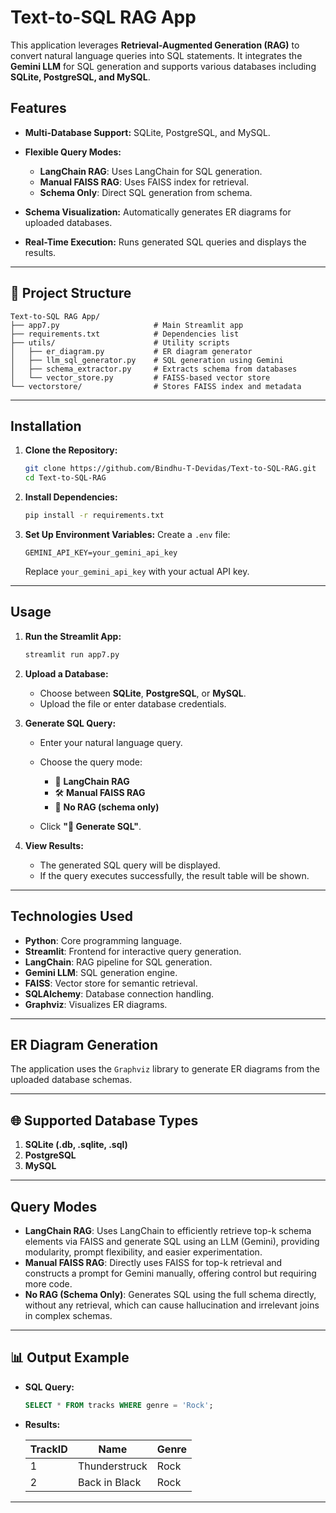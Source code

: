 
# Text-to-SQL RAG App

This application leverages **Retrieval-Augmented Generation (RAG)** to convert natural language queries into SQL statements. It integrates the **Gemini LLM** for SQL generation and supports various databases including **SQLite, PostgreSQL, and MySQL**.

## Features

* **Multi-Database Support:** SQLite, PostgreSQL, and MySQL.
* **Flexible Query Modes:**

  * **LangChain RAG**: Uses LangChain for SQL generation.
  * **Manual FAISS RAG**: Uses FAISS index for retrieval.
  * **Schema Only**: Direct SQL generation from schema.
* **Schema Visualization:** Automatically generates ER diagrams for uploaded databases.
* **Real-Time Execution:** Runs generated SQL queries and displays the results.

---

## 📂 Project Structure

```
Text-to-SQL RAG App/
├── app7.py                     # Main Streamlit app
├── requirements.txt            # Dependencies list
├── utils/                      # Utility scripts
│   ├── er_diagram.py           # ER diagram generator
│   ├── llm_sql_generator.py    # SQL generation using Gemini
│   ├── schema_extractor.py     # Extracts schema from databases
│   └── vector_store.py         # FAISS-based vector store
└── vectorstore/                # Stores FAISS index and metadata
```

---

##  Installation

1. **Clone the Repository:**

   ```bash
   git clone https://github.com/Bindhu-T-Devidas/Text-to-SQL-RAG.git
   cd Text-to-SQL-RAG
   ```

2. **Install Dependencies:**

   ```bash
   pip install -r requirements.txt
   ```

3. **Set Up Environment Variables:**
   Create a `.env` file:

   ```
   GEMINI_API_KEY=your_gemini_api_key
   ```

   Replace `your_gemini_api_key` with your actual API key.

---

## Usage

1. **Run the Streamlit App:**

   ```bash
   streamlit run app7.py
   ```

2. **Upload a Database:**

   * Choose between **SQLite**, **PostgreSQL**, or **MySQL**.
   * Upload the file or enter database credentials.

3. **Generate SQL Query:**

   * Enter your natural language query.
   * Choose the query mode:

     * 🔁 **LangChain RAG**
     * 🛠️ **Manual FAISS RAG**
     * 📄 **No RAG (schema only)**
   * Click **"🚀 Generate SQL"**.

4. **View Results:**

   * The generated SQL query will be displayed.
   * If the query executes successfully, the result table will be shown.

---

## Technologies Used

* **Python**: Core programming language.
* **Streamlit**: Frontend for interactive query generation.
* **LangChain**: RAG pipeline for SQL generation.
* **Gemini LLM**: SQL generation engine.
* **FAISS**: Vector store for semantic retrieval.
* **SQLAlchemy**: Database connection handling.
* **Graphviz**: Visualizes ER diagrams.

---

## ER Diagram Generation

The application uses the `Graphviz` library to generate ER diagrams from the uploaded database schemas.

---

## 🌐 Supported Database Types

1. **SQLite (.db, .sqlite, .sql)**
2. **PostgreSQL**
3. **MySQL**

---

## Query Modes

* **LangChain RAG**: Uses LangChain to efficiently retrieve top-k schema elements via FAISS and generate SQL using an LLM (Gemini), providing modularity, prompt flexibility, and easier experimentation.
* **Manual FAISS RAG**: Directly uses FAISS for top-k retrieval and constructs a prompt for Gemini manually, offering control but requiring more code.
* **No RAG (Schema Only)**: Generates SQL using the full schema directly, without any retrieval, which can cause hallucination and irrelevant joins in complex schemas.

---

## 📊 Output Example

* **SQL Query:**

  ```sql
  SELECT * FROM tracks WHERE genre = 'Rock';
  ```
* **Results:**

  | TrackID | Name          | Genre |
  | ------- | ------------- | ----- |
  | 1       | Thunderstruck | Rock  |
  | 2       | Back in Black | Rock  |

---




